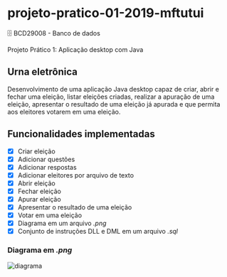 # projeto-pratico-01-2019-mftutui

🗄️ BCD29008 - Banco de dados 

Projeto Prático 1: Aplicação desktop com Java

## Urna eletrônica 

Desenvolvimento de uma aplicação Java desktop capaz de criar, abrir e fechar uma eleição, listar eleições criadas, realizar a apuração de uma eleição, apresentar o resultado de uma eleição já apurada e que permita aos eleitores votarem em uma eleição.

## Funcionalidades implementadas

- [X] Criar eleição
- [X] Adicionar questões
- [x] Adicionar respostas
- [X] Adicionar eleitores por arquivo de texto
- [X] Abrir eleição
- [X] Fechar eleição
- [X] Apurar eleição
- [X] Apresentar o resultado de uma eleição
- [X] Votar em uma eleição
- [X] Diagrama em um arquivo *.png*
- [X] Conjunto de instruções DLL e DML em um arquivo *.sql*

### Diagrama em *.png*

![diagrama](https://github.com/BCD29008-classroom/projeto-pratico-01-2019-mftutui/blob/master/Diagrama.png)

